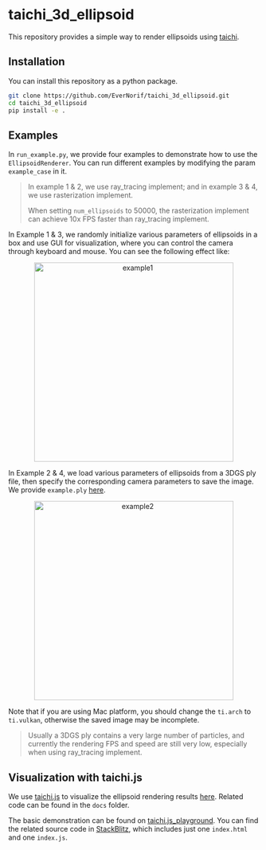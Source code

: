 # taichi_3d_ellipsoid

This repository provides a simple way to render ellipsoids using [taichi](https://www.taichi-lang.org/).

## Installation

You can install this repository as a python package.

```bash
git clone https://github.com/EverNorif/taichi_3d_ellipsoid.git
cd taichi_3d_ellipsoid
pip install -e .
```

## Examples
In `run_example.py`, we provide four examples to demonstrate how to use the `EllipsoidRenderer`. You can run different examples by modifying the param `example_case` in it.

> In example 1 & 2, we use ray_tracing implement; and in example 3 & 4, we use rasterization implement.
>
> When setting `num_ellipsoids` to 50000, the rasterization implement can achieve 10x FPS faster than ray_tracing implement.

In Example 1 & 3, we randomly initialize various parameters of ellipsoids in a box and use GUI for visualization, where you can control the camera through keyboard and mouse. You can see the following effect like:

<p align="center">
  <img height="400" alt="example1" src="https://github.com/user-attachments/assets/7e94f7ee-96fc-4bce-ad47-4cfb59511074" />
</p>

In Example 2 & 4, we load various parameters of ellipsoids from a 3DGS ply file, then specify the corresponding camera parameters to save the image. We provide `example.ply` [here](https://drive.google.com/file/d/17pQjk7sCkirzP6TBiMKyMVmGVxs5AHGe/view?usp=sharing).

<p align="center">
  <img height="400" alt="example2" src="https://github.com/user-attachments/assets/21478c1f-95bc-412b-b001-b5924604a7bc" />
</p>

Note that if you are using Mac platform, you should change the `ti.arch` to `ti.vulkan`, otherwise the saved image may be incomplete.

> Usually a 3DGS ply contains a very large number of particles, and currently the rendering FPS and speed are still very low, especially when using ray_tracing implement.


## Visualization with taichi.js

We use [taichi.js](https://github.com/AmesingFlank/taichi.js) to visualize the ellipsoid rendering results [here](https://evernorif.github.io/taichi_3d_ellipsoid/). Related code can be found in the `docs` folder.

The basic demonstration can be found on [taichi.js_playground](https://taichi-js.com/playground/game-of-life). You can find the related source code in [StackBlitz](https://stackblitz.com/edit/taichi-js-game-of-life?file=index.js), which includes just one `index.html` and one `index.js`.
